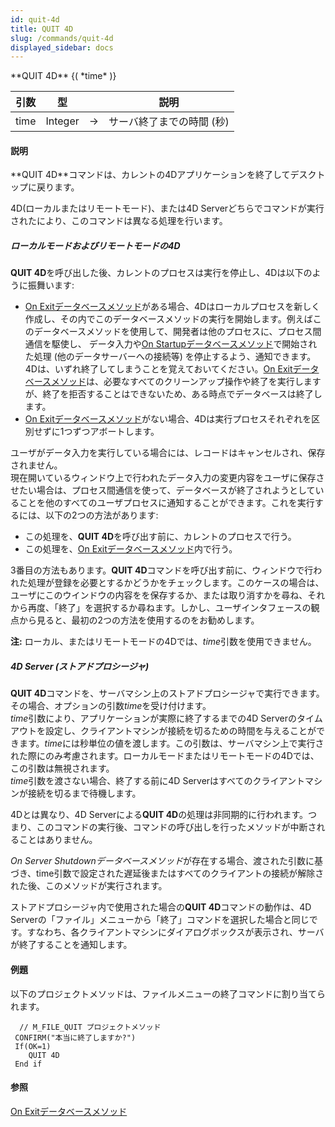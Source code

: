 ```yaml
---
id: quit-4d
title: QUIT 4D
slug: /commands/quit-4d
displayed_sidebar: docs
---
```


<!--REF #_command_.QUIT 4D.Syntax-->**QUIT 4D** {( *time* )}<!-- END REF-->
<!--REF #_command_.QUIT 4D.Params-->
| 引数 | 型 |  | 説明 |
| --- | --- | --- | --- |
| time | Integer | &srarr; | サーバ終了までの時間 (秒) |

<!-- END REF-->

#### 説明 

<!--REF #_command_.QUIT 4D.Summary-->**QUIT 4D**コマンドは、カレントの4Dアプリケーションを終了してデスクトップに戻ります。<!-- END REF-->

4D(ローカルまたはリモートモード)、または4D Serverどちらでコマンドが実行されたにより、このコマンドは異なる処理を行います。

##### ローカルモードおよびリモートモードの4D 

**QUIT 4D**を呼び出した後、カレントのプロセスは実行を停止し、4Dは以下のように振舞います:

* [On Exitデータベースメソッド](on-exit-database-method.md)がある場合、4Dはローカルプロセスを新しく作成し、その内でこのデータベースメソッドの実行を開始します。例えばこのデータベースメソッドを使用して、開発者は他のプロセスに、プロセス間通信を駆使し、 データ入力や[On Startupデータベースメソッド](on-startup-database-method.md)で開始された処理 (他のデータサーバーへの接続等) を停止するよう、通知できます。4Dは、いずれ終了してしまうことを覚えておいてください。[On Exitデータベースメソッド](on-exit-database-method.md)は、必要なすべてのクリーンアップ操作や終了を実行しますが、終了を拒否することはできないため、ある時点でデータベースは終了します。
* [On Exitデータベースメソッド](on-exit-database-method.md)がない場合、4Dは実行プロセスそれぞれを区別せずに1つずつアボートします。

ユーザがデータ入力を実行している場合には、レコードはキャンセルされ、保存されません。  
現在開いているウィンドウ上で行われたデータ入力の変更内容をユーザに保存させたい場合は、プロセス間通信を使って、データベースが終了されようとしていることを他のすべてのユーザプロセスに通知することができます。これを実行するには、以下の2つの方法があります:

* この処理を、**QUIT 4D**を呼び出す前に、カレントのプロセスで行う。
* この処理を、[On Exitデータベースメソッド](on-exit-database-method.md)内で行う。

3番目の方法もあります。**QUIT 4D**コマンドを呼び出す前に、ウィンドウで行われた処理が登録を必要とするかどうかをチェックします。このケースの場合は、ユーザにこのウインドウの内容をを保存するか、または取り消すかを尋ね、それから再度、「終了」を選択するか尋ねます。しかし、ユーザインタフェースの観点から見ると、最初の2つの方法を使用するのをお勧めします。

**注:** ローカル、またはリモートモードの4Dでは、*time*引数を使用できません。

##### 4D Server (ストアドプロシージャ) 

**QUIT 4D**コマンドを、サーバマシン上のストアドプロシージャで実行できます。その場合、オプションの引数*time*を受け付けます。  
*time*引数により、アプリケーションが実際に終了するまでの4D Serverのタイムアウトを設定し、クライアントマシンが接続を切るための時間を与えることができます。*time*には秒単位の値を渡します。この引数は、サーバマシン上で実行された際にのみ考慮されます。ローカルモードまたはリモートモードの4Dでは、この引数は無視されます。  
*time*引数を渡さない場合、終了する前に4D Serverはすべてのクライアントマシンが接続を切るまで待機します。

4Dとは異なり、4D Serverによる**QUIT 4D**の処理は非同期的に行われます。つまり、このコマンドの実行後、コマンドの呼び出しを行ったメソッドが中断されることはありません。

*On Server Shutdownデータベースメソッド*が存在する場合、渡された引数に基づき、time引数で設定された遅延後またはすべてのクライアントの接続が解除された後、このメソッドが実行されます。

ストアドプロシージャ内で使用された場合の**QUIT 4D**コマンドの動作は、4D Serverの「ファイル」メニューから「終了」コマンドを選択した場合と同じです。すなわち、各クライアントマシンにダイアログボックスが表示され、サーバが終了することを通知します。

#### 例題 

以下のプロジェクトメソッドは、ファイルメニューの終了コマンドに割り当てられます。  
  
```4d
  // M_FILE_QUIT プロジェクトメソッド
 CONFIRM("本当に終了しますか?")
 If(OK=1)
    QUIT 4D
 End if
```

#### 参照 

[On Exitデータベースメソッド](on-exit-database-method.md)  